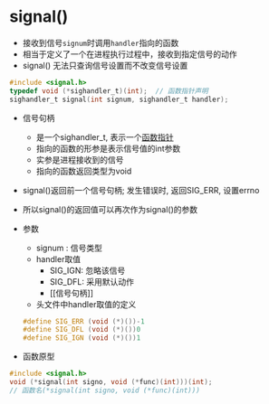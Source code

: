 # signal()

- 接收到信号`signum`时调用`handler`指向的函数
- 相当于定义了一个在进程执行过程中，接收到指定信号的动作
- signal() 无法只查询信号设置而不改变信号设置

```c
#include <signal.h>
typedef void (*sighandler_t)(int);  // 函数指针声明
sighandler_t signal(int signum, sighandler_t handler);
```

- 信号句柄
  - 是一个sighandler_t, 表示一个[函数指针](c++-function-pointer.md)
  - 指向的函数的形参是表示信号值的int参数
  - 实参是进程接收到的信号
  - 指向的函数返回类型为void
- signal()返回前一个信号句柄; 发生错误时, 返回SIG_ERR, 设置errno
- 所以signal()的返回值可以再次作为signal()的参数
- 参数
  - signum : 信号类型 
  - handler取值
    - SIG_IGN: 忽略该信号
    - SIG_DFL: 采用默认动作
    - [[信号句柄]]
  - 头文件中handler取值的定义  
  
  ```c
  #define SIG_ERR (void (*)())-1
  #define SIG_DFL (void (*)())0
  #define SIG_IGN (void (*)())1
  ```
    
- 函数原型

```c
#include <signal.h>
void (*signal(int signo, void (*func)(int)))(int);
// 函数名(*signal(int signo, void (*func)(int)))
```